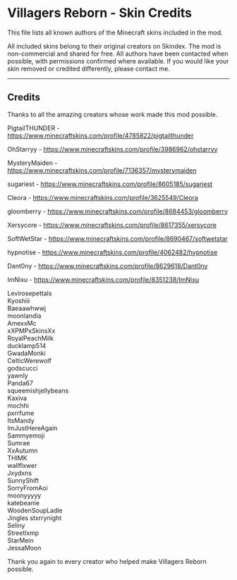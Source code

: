 Villagers Reborn - Skin Credits
===============================
 
This file lists all known authors of the Minecraft skins included in the mod.
 
All included skins belong to their original creators on Skindex.
The mod is non-commercial and shared for free.
All authors have been contacted when possible, with permissions confirmed where available.
If you would like your skin removed or credited differently, please contact me.
 
----------------------------------------
Credits
----------------------------------------
 
Thanks to all the amazing creators whose work made this mod possible.
 
 
PigtailTHUNDER - https://www.minecraftskins.com/profile/4785822/pigtailthunder
 
OhStarryy - https://www.minecraftskins.com/profile/3986962/ohstarryy
 
MysteryMaiden - https://www.minecraftskins.com/profile/7136357/mysterymaiden
 
sugariest - https://www.minecraftskins.com/profile/8605185/sugariest
 
Cleora - https://www.minecraftskins.com/profile/3625549/Cleora
 
gloomberry - https://www.minecraftskins.com/profile/8684453/gloomberry
 
Xersycore - https://www.minecraftskins.com/profile/8617355/xersycore
 
SoftWetStar - https://www.minecraftskins.com/profile/8690467/softwetstar
 
hypnotise - https://www.minecraftskins.com/profile/4062482/hypnotise
 
Dant0ny - https://www.minecraftskins.com/profile/8629618/Dant0ny
 
ImNixu - https://www.minecraftskins.com/profile/8351238/ImNixu
 
Levirosepettals    
Kyoshiii  
Baeaawhwwj   
moonlandia  
AmexxMc  
xXPMPxSkinsXx  
RoyalPeachMilk  
ducklamp514  
GwadaMonki    
CelticWerewolf  
godscucci   
yawnly  
Panda67  
squeemishjellybeans    
Kaxiva  
mochhi  
pxrrfume  
ItsMandy  
ImJustHereAgain  
Sammyemoji  
Sumrae  
XxAutumn  
THlMK  
wallflxwer  
Jxydxns  
SunnyShift  
SorryFromAoi  
moonyyyyy  
katebeanie  
WoodenSoupLadle  
Jingles
stxrrynight   
Seliny  
Streetlxmp  
StarMein  
JessaMoon  
 
 
Thank you again to every creator who helped make Villagers Reborn possible.
